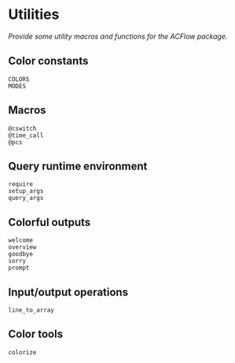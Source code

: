 # Utilities

*Provide some utility macros and functions for the ACFlow package.*

## Color constants

```@docs
COLORS
MODES
```

## Macros

```@docs
@cswitch
@time_call
@pcs
```

## Query runtime environment

```@docs
require
setup_args
query_args
```

## Colorful outputs

```@docs
welcome
overview
goodbye
sorry
prompt
```

## Input/output operations

```@docs
line_to_array
```

## Color tools

```@docs
colorize
```
